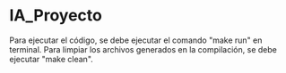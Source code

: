 # IA_Proyecto

Para ejecutar el código, se debe ejecutar el comando "make run" en terminal.
Para limpiar los archivos generados en la compilación, se debe ejecutar "make clean".
